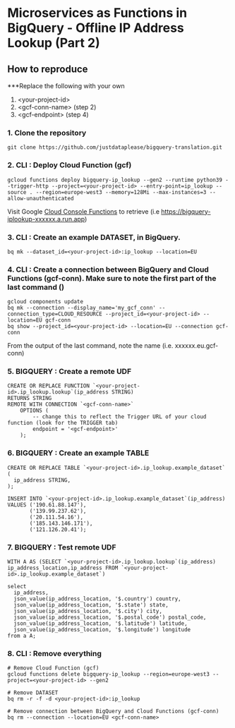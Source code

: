 # Microservices as Functions in BigQuery - Offline IP Address Lookup (Part 2)

## How to reproduce

***Replace the following with your own
1) \<your-project-id>
2) \<gcf-conn-name> (step 2)
3) \<gcf-endpoint> (step 4)

### 1. Clone the repository
    git clone https://github.com/justdataplease/bigquery-translation.git

### 2. CLI : Deploy Cloud Function (gcf)
    gcloud functions deploy bigquery-ip_lookup --gen2 --runtime python39 --trigger-http --project=<your-project-id> --entry-point=ip_lookup --source . --region=europe-west3 --memory=128Mi --max-instances=3 --allow-unauthenticated
Visit Google [Cloud Console Functions](https://console.cloud.google.com/functions/list?project=) to retrieve <gcf-endpoint> (i.e https://bigquery-iplookup-xxxxxx.a.run.app)

### 3. CLI : Create an example DATASET, in BigQuery.
    bq mk --dataset_id=<your-project-id>:ip_lookup --location=EU

### 4. CLI : Create a connection between BigQuery and Cloud Functions (gcf-conn). Make sure to note the first part of the last command (<gcf-conn-name>)
    gcloud components update
    bq mk --connection --display_name='my_gcf_conn' --connection_type=CLOUD_RESOURCE --project_id=<your-project-id> --location=EU gcf-conn
    bq show --project_id=<your-project-id> --location=EU --connection gcf-conn
From the output of the last command, note the name <gcf-conn-name> (i.e. xxxxxx.eu.gcf-conn) 

### 5. BIGQUERY : Create a remote UDF
    CREATE OR REPLACE FUNCTION `<your-project-id>.ip_lookup.lookup`(ip_address STRING)
    RETURNS STRING
    REMOTE WITH CONNECTION `<gcf-conn-name>`
        OPTIONS (
            -- change this to reflect the Trigger URL of your cloud function (look for the TRIGGER tab)
            endpoint = '<gcf-endpoint>'
        );

### 6. BIGQUERY : Create an example TABLE
    CREATE OR REPLACE TABLE `<your-project-id>.ip_lookup.example_dataset` (
      ip_address STRING,
    );
    
    INSERT INTO `<your-project-id>.ip_lookup.example_dataset`(ip_address)
    VALUES ('190.61.88.147'),
           ('139.99.237.62'),
           ('20.111.54.16'),
           ('185.143.146.171'),
           ('121.126.20.41');

### 7. BIGQUERY : Test remote UDF
    WITH A AS (SELECT `<your-project-id>.ip_lookup.lookup`(ip_address) ip_address_location,ip_address FROM `<your-project-id>.ip_lookup.example_dataset`)
    
    select
      ip_address,
      json_value(ip_address_location, '$.country') country,
      json_value(ip_address_location, '$.state') state,
      json_value(ip_address_location, '$.city') city,
      json_value(ip_address_location, '$.postal_code') postal_code,
      json_value(ip_address_location, '$.latitude') latitude,
      json_value(ip_address_location, '$.longitude') longitude
    from a A;

### 8. CLI : Remove everything
    # Remove Cloud Function (gcf)
    gcloud functions delete bigquery-ip_lookup --region=europe-west3 --project=<your-project-id> --gen2

    # Remove DATASET
    bq rm -r -f -d <your-project-id>:ip_lookup

    # Remove connection between BigQuery and Cloud Functions (gcf-conn)
    bq rm --connection --location=EU <gcf-conn-name>
